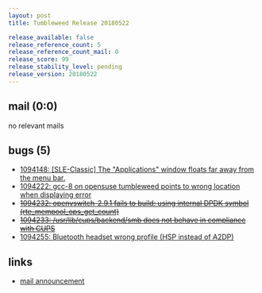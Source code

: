 ```yaml
---
layout: post
title: Tumbleweed Release 20180522

release_available: false
release_reference_count: 5
release_reference_count_mail: 0
release_score: 99
release_stability_level: pending
release_version: 20180522
---
```


## mail (0:0)

no relevant mails

## bugs (5)

<!--more-->

- [1094148: [SLE-Classic] The "Applications" window floats far away from the menu bar.](https://bugzilla.opensuse.org/show_bug.cgi?id=1094148)
- [1094222: gcc-8 on opensuse tumbleweed points to wrong location when displaying error](https://bugzilla.opensuse.org/show_bug.cgi?id=1094222)
- ~~[1094232: openvswitch-2.9.1 fails to build: using internal DPDK symbol (rte_mempool_ops_get_count)](https://bugzilla.opensuse.org/show_bug.cgi?id=1094232)~~
- ~~[1094233: /usr/lib/cups/backend/smb does not behave in compliance with CUPS](https://bugzilla.opensuse.org/show_bug.cgi?id=1094233)~~
- [1094255: Bluetooth headset wrong profile (HSP instead of A2DP)](https://bugzilla.opensuse.org/show_bug.cgi?id=1094255)



## links

- [mail announcement](https://lists.opensuse.org/opensuse-factory/2018-05/msg00356.html)
